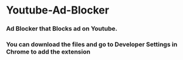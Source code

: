 # Youtube-Ad-Blocker
### Ad Blocker that Blocks ad on Youtube.
### You can download the files and go to Developer Settings in Chrome to add the extension
